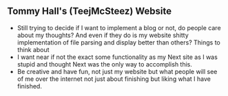 ## Tommy Hall's (TeejMcSteez) Website

- Still trying to decide if I want to implement a blog or not, do people care about my thoughts? And even if they do is my website shitty implementation of file parsing and display better than others? Things to think about
- I want near if not the exact some functionality as my Next site as I was stupid and thought Next was the only way to accomplish this.
- Be creative and have fun, not just my website but what people will see of me over the internet not just about finishing but liking what I have finished.
